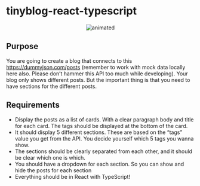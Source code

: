 # tinyblog-react-typescript

<p align="center">
  <img src="https://user-images.githubusercontent.com/52775977/212927393-c08cd1b5-b5c4-4e5b-9afc-874eadd670db.gif" alt="animated" />
</p>

## Purpose

You are going to create a blog that connects to this https://dummyjson.com/posts (remember to work with mock data locally here also. Please don’t hammer this API too much while developing). Your blog only shows different posts. But the important thing is that you need to have sections for the different posts.

## Requirements

- Display the posts as a list of cards. With a clear paragraph body and title for each card. The tags should be displayed at the bottom of the card.
- It should display 5 different sections. These are based on the “tags” value you get from the API. You decide yourself which 5 tags you wanna show.
- The sections should be clearly separated from each other, and it should be clear which one is which.
- You should have a dropdown for each section. So you can show and hide the posts for each section
- Everything should be in React with TypeScript!

